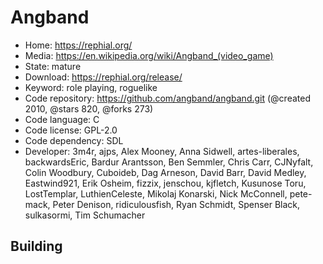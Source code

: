 # Angband

- Home: https://rephial.org/
- Media: https://en.wikipedia.org/wiki/Angband_(video_game)
- State: mature
- Download: https://rephial.org/release/
- Keyword: role playing, roguelike
- Code repository: https://github.com/angband/angband.git (@created 2010, @stars 820, @forks 273)
- Code language: C
- Code license: GPL-2.0
- Code dependency: SDL
- Developer: 3m4r, ajps, Alex Mooney, Anna Sidwell, artes-liberales, backwardsEric, Bardur Arantsson, Ben Semmler, Chris Carr, CJNyfalt, Colin Woodbury, Cuboideb, Dag Arneson, David Barr, David Medley, Eastwind921, Erik Osheim, fizzix, jenschou, kjfletch, Kusunose Toru, LostTemplar, LuthienCeleste, Mikolaj Konarski, Nick McConnell, pete-mack, Peter Denison, ridiculousfish, Ryan Schmidt, Spenser Black, sulkasormi, Tim Schumacher

## Building

